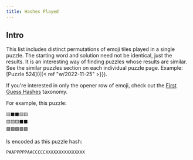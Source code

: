 ```yaml
---
title: Hashes Played
---
```


## Intro
This list includes distinct permutations of emoji tiles played in a single puzzle. The starting word and solution need not be identical, just the results. It is an interesting way of finding puzzles whose results are similar. See the similar puzzles section on each individual puzzle page. Example: [Puzzle 524]({{< ref "w/2022-11-25" >}}).

If you're interested in only the opener row of emoji, check out the [First Guess Hashes](/firsthashes/) taxonomy.

For example, this puzzle:

```
🟨⬛️⬛️🟨🟨
🟨🟨🟨⬛️⬛️
🟩🟩🟩🟩🟩
```

Is encoded as this puzzle hash:

```
PAAPPPPPAACCCCCXXXXXXXXXXXXXXX
```